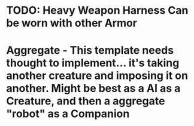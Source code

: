 
# TODO: Heavy Weapon Harness Can be worn with other Armor

# Aggregate - This template needs thought to implement... it's taking another creature and imposing it on another. Might be best as a AI as a Creature, and then a aggregate "robot" as a Companion
